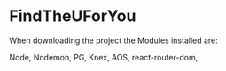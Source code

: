 ﻿# FindTheUForYou

When downloading the project the Modules installed are:

Node,
Nodemon,
PG,
Knex,
AOS,
react-router-dom,

